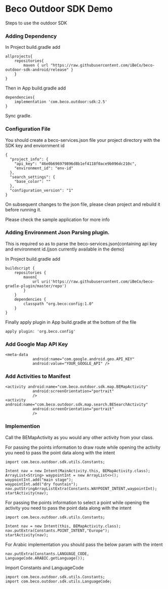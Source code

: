 # Beco Outdoor SDK Demo 


Steps to use the outdoor SDK


### Adding Dependency

In Project build.gradle add

```
allprojects{
	repositories{
		maven { url "https://raw.githubusercontent.com/iBeCo/beco-outdoor-sdk-android/release" }
	}
}
```

Then in App build.gradle add

```
dependencies{
	implementation 'com.beco.outdoor:sdk:2.5'
}
```

Sync gradle.

### Configuration File 

You should create a beco-services.json file your project directory with the SDK key and enviornment id

```
{
  "project_info": {
    "api_key": "46e0b696979896d8b1ef4118f0ace9b096dc210c",
    "environment_id": "env-id"
  },
  "search_settings": {
    "base_color": ""
  },
  "configuration_version": "1"
}

```

On subsequent changes to the json file, please clean project and rebuild it before running it.

Please check the sample application for more info

### Adding Environment Json Parsing plugin. 

This is required so as to parse the beco-services.json(containing api key and environment id.(json currently available in the demo)

In Project build.gradle add

```
buildscript {
    repositories {
        maven{
            url uri('https://raw.githubusercontent.com/iBeCo/beco-gradle-plugin/master/repo')
        }
    }
	dependencies {
        classpath "org.beco:config:1.0"
    }
}
```
Finally apply plugin in App build.gradle at the bottom of the file

```
apply plugin: 'org.beco.config'
```
### Add Google Map API Key

```
<meta-data
            android:name="com.google.android.geo.API_KEY"
            android:value="YOUR_GOOGLE_API" />
```

### Add Activities to Manifest

```
<activity android:name="com.beco.outdoor.sdk.map.BEMapActivity"
            android:screenOrientation="portrait"
            />
<activity android:name="com.beco.outdoor.sdk.map.search.BESearchActivity"
            android:screenOrientation="portrait"
            />
```

### Implemention

Call the BEMapActivity as you would any other activity from your class.

For passing the points information to draw route while opening the activity you need to pass the point data along with the intent 

```
import com.beco.outdoor.sdk.utils.Constants;

Intent nav = new Intent(MainActivity.this, BEMapActivity.class);
ArrayList<String> waypointInt = new ArrayList<>();
waypointInt.add("main stage");
waypointInt.add("dry fountain");
nav.putStringArrayListExtra(Constants.WAYPOINT_INTENT,waypointInt);
startActivity(nav);

```

For passing the points information to select a point while opening the activity you need to pass the point data along with the intent 

```
import com.beco.outdoor.sdk.utils.Constants;

Intent nav = new Intent(this, BEMapActivity.class);
nav.putExtra(Constants.POINT_INTENT,"Europe");
startActivity(nav);

```

For Arabic implementation you should pass the below param with the intent


```
nav.putExtra(Constants.LANGUAGE_CODE, LanguageCode.ARABIC.getLanguage());
```

Import Constants and LanguageCode

```
import com.beco.outdoor.sdk.utils.Constants;
import com.beco.outdoor.sdk.utils.LanguageCode;
```
